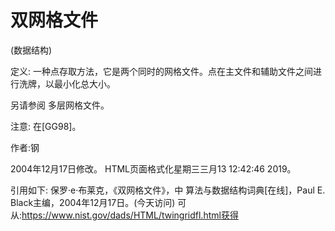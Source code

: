 # 双网格文件


(数据结构)



定义:
一种点存取方法，它是两个同时的网格文件。点在主文件和辅助文件之间进行洗牌，以最小化总大小。



另请参阅
多层网格文件。



注意:
在[GG98]。


作者:钢







2004年12月17日修改。
HTML页面格式化星期三三月13 12:42:46 2019。



引用如下:
保罗·e·布莱克，《双网格文件》，中
算法与数据结构词典[在线]，Paul E. Black主编，2004年12月17日。(今天访问)
可从:https://www.nist.gov/dads/HTML/twingridfl.html获得